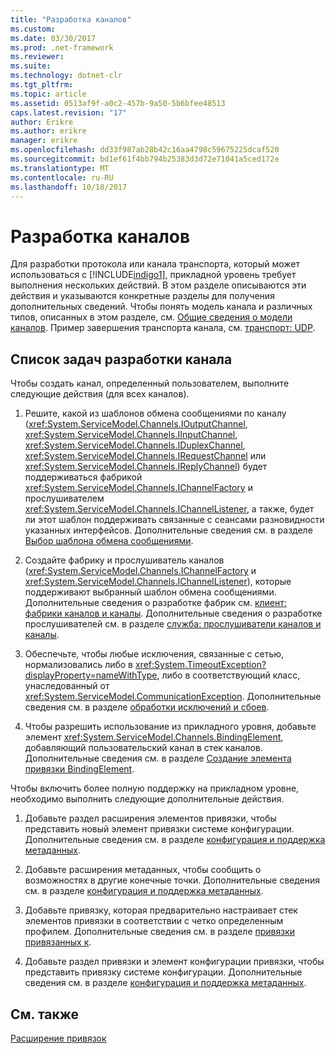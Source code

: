 ```yaml
---
title: "Разработка каналов"
ms.custom: 
ms.date: 03/30/2017
ms.prod: .net-framework
ms.reviewer: 
ms.suite: 
ms.technology: dotnet-clr
ms.tgt_pltfrm: 
ms.topic: article
ms.assetid: 0513af9f-a0c2-457b-9a50-5b6bfee48513
caps.latest.revision: "17"
author: Erikre
ms.author: erikre
manager: erikre
ms.openlocfilehash: dd33f987ab28b42c16aa4798c59675225dcaf520
ms.sourcegitcommit: bd1ef61f4bb794b25383d3d72e71041a5ced172e
ms.translationtype: MT
ms.contentlocale: ru-RU
ms.lasthandoff: 10/18/2017
---
```

# <a name="developing-channels"></a>Разработка каналов
Для разработки протокола или канала транспорта, который может использоваться с [!INCLUDE[indigo1](../../../../includes/indigo1-md.md)], прикладной уровень требует выполнения нескольких действий. В этом разделе описываются эти действия и указываются конкретные разделы для получения дополнительных сведений. Чтобы понять модель канала и различных типов, описанных в этом разделе, см. [Общие сведения о модели каналов](../../../../docs/framework/wcf/extending/channel-model-overview.md). Пример завершения транспорта канала, см. [транспорт: UDP](../../../../docs/framework/wcf/samples/transport-udp.md).  
  
## <a name="the-channel-development-task-list"></a>Список задач разработки канала  
 Чтобы создать канал, определенный пользователем, выполните следующие действия (для всех каналов).  
  
1.  Решите, какой из шаблонов обмена сообщениями по каналу (<xref:System.ServiceModel.Channels.IOutputChannel>, <xref:System.ServiceModel.Channels.IInputChannel>, <xref:System.ServiceModel.Channels.IDuplexChannel>, <xref:System.ServiceModel.Channels.IRequestChannel> или <xref:System.ServiceModel.Channels.IReplyChannel>) будет поддерживаться фабрикой <xref:System.ServiceModel.Channels.IChannelFactory> и прослушивателем <xref:System.ServiceModel.Channels.IChannelListener>, а также, будет ли этот шаблон поддерживать связанные с сеансами разновидности указанных интерфейсов. Дополнительные сведения см. в разделе [Выбор шаблона обмена сообщениями](../../../../docs/framework/wcf/extending/choosing-a-message-exchange-pattern.md).  
  
2.  Создайте фабрику и прослушиватель каналов (<xref:System.ServiceModel.Channels.IChannelFactory> и <xref:System.ServiceModel.Channels.IChannelListener>), которые поддерживают выбранный шаблон обмена сообщениями. Дополнительные сведения о разработке фабрик см. [клиент: фабрики каналов и каналы](../../../../docs/framework/wcf/extending/client-channel-factories-and-channels.md). Дополнительные сведения о разработке прослушивателей см. в разделе [служба: прослушиватели каналов и каналы](../../../../docs/framework/wcf/extending/service-channel-listeners-and-channels.md).  
  
3.  Обеспечьте, чтобы любые исключения, связанные с сетью, нормализовались либо в <xref:System.TimeoutException?displayProperty=nameWithType>, либо в соответствующий класс, унаследованный от <xref:System.ServiceModel.CommunicationException>. Дополнительные сведения см. в разделе [обработки исключений и сбоев](../../../../docs/framework/wcf/extending/handling-exceptions-and-faults.md).  
  
4.  Чтобы разрешить использование из прикладного уровня, добавьте элемент <xref:System.ServiceModel.Channels.BindingElement>, добавляющий пользовательский канал в стек каналов. Дополнительные сведения см. в разделе [Создание элемента привязки BindingElement](../../../../docs/framework/wcf/extending/creating-a-bindingelement.md).  
  
 Чтобы включить более полную поддержку на прикладном уровне, необходимо выполнить следующие дополнительные действия.  
  
1.  Добавьте раздел расширения элементов привязки, чтобы представить новый элемент привязки системе конфигурации. Дополнительные сведения см. в разделе [конфигурация и поддержка метаданных](../../../../docs/framework/wcf/extending/configuration-and-metadata-support.md).  
  
2.  Добавьте расширения метаданных, чтобы сообщить о возможностях в другие конечные точки. Дополнительные сведения см. в разделе [конфигурация и поддержка метаданных](../../../../docs/framework/wcf/extending/configuration-and-metadata-support.md).  
  
3.  Добавьте привязку, которая предварительно настраивает стек элементов привязки в соответствии с четко определенным профилем. Дополнительные сведения см. в разделе [привязки привязанных к](../../../../docs/framework/wcf/extending/creating-user-defined-bindings.md).  
  
4.  Добавьте раздел привязки и элемент конфигурации привязки, чтобы представить привязку системе конфигурации. Дополнительные сведения см. в разделе [конфигурация и поддержка метаданных](../../../../docs/framework/wcf/extending/configuration-and-metadata-support.md).  
  
## <a name="see-also"></a>См. также  
 [Расширение привязок](../../../../docs/framework/wcf/extending/extending-bindings.md)
